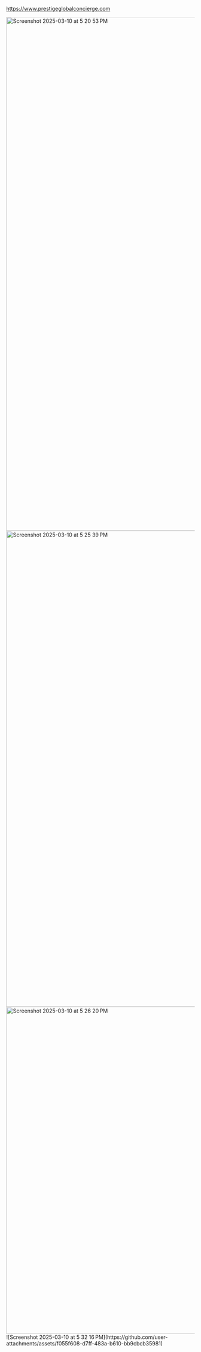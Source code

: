 https://www.prestigeglobalconcierge.com


<img width="1373" alt="Screenshot 2025-03-10 at 5 20 53 PM" src="https://github.com/user-attachments/assets/001ccbe8-dbbc-40c6-aef5-8765bdcfa9a2" />
<img width="1272" alt="Screenshot 2025-03-10 at 5 25 39 PM" src="https://github.com/user-attachments/assets/ce9cc86b-54b9-4aba-8133-1eea9aa7165d" />
<img width="874" alt="Screenshot 2025-03-10 at 5 26 20 PM" src="https://github.com/user-attachments/assets/e7b67f41-2a0a-496d-80c3-f2ed830f7523" />
![Screenshot 2025-03-10 at 5 32 16 PM](https://github.com/user-attachments/assets/f055f608-d7ff-483a-b610-bb9cbcb35981)
